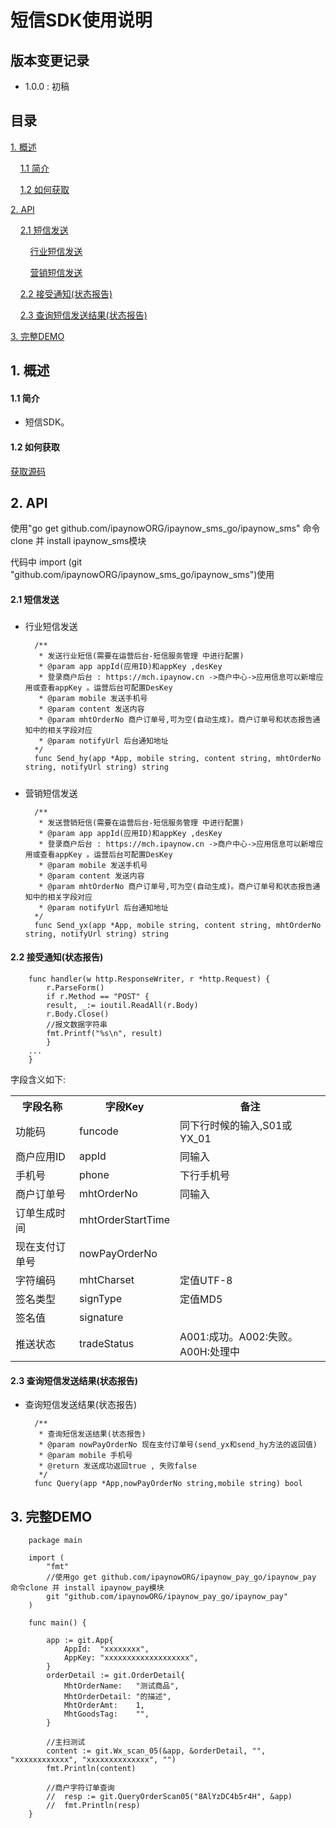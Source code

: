 
# 短信SDK使用说明 #

## 版本变更记录 ##


- 1.0.0 : 初稿


## 目录 ##

[1. 概述](#1)

&nbsp;&nbsp;&nbsp;&nbsp;[1.1 简介](#1.1)

&nbsp;&nbsp;&nbsp;&nbsp;[1.2 如何获取](#1.2)

[2. API](#2)

&nbsp;&nbsp;&nbsp;&nbsp;[2.1 短信发送](#2.1)

&nbsp;&nbsp;&nbsp;&nbsp;&nbsp;&nbsp;&nbsp;&nbsp;[行业短信发送](#2.1.1)

&nbsp;&nbsp;&nbsp;&nbsp;&nbsp;&nbsp;&nbsp;&nbsp;[营销短信发送](#2.1.2)

&nbsp;&nbsp;&nbsp;&nbsp;[2.2 接受通知(状态报告)](#2.2)

&nbsp;&nbsp;&nbsp;&nbsp;[2.3 查询短信发送结果(状态报告)](#2.3)

[3. 完整DEMO](#3)


<h2 id='1'> 1. 概述 </h2>

<h4 id='1.1'> 1.1 简介 </h4>

- 短信SDK。

<h4 id='1.2'> 1.2 如何获取 </h4>

[获取源码](https://github.com/ipaynowORG/ipaynow_sms_go)


<h2 id='2'> 2. API </h2>

使用"go get github.com/ipaynowORG/ipaynow_sms_go/ipaynow_sms" 命令clone 并 install ipaynow_sms模块

代码中 import (git "github.com/ipaynowORG/ipaynow_sms_go/ipaynow_sms")使用

<h4 id='2.1'> 2.1 短信发送 </h4>

<h5 id='2.1.1'></h5>

- 行业短信发送

		/**
		 * 发送行业短信(需要在运营后台-短信服务管理 中进行配置)
		 * @param app appId(应用ID)和appKey ,desKey
		 * 登录商户后台 : https://mch.ipaynow.cn ->商户中心->应用信息可以新增应用或查看appKey 。运营后台可配置DesKey
		 * @param mobile 发送手机号
		 * @param content 发送内容
	     * @param mhtOrderNo 商户订单号,可为空(自动生成)。商户订单号和状态报告通知中的相关字段对应
		 * @param notifyUrl 后台通知地址
		*/
		func Send_hy(app *App, mobile string, content string, mhtOrderNo string, notifyUrl string) string 

<h5 id='2.1.2'></h5>

- 营销短信发送

		/**
		 * 发送营销短信(需要在运营后台-短信服务管理 中进行配置)
		 * @param app appId(应用ID)和appKey ,desKey
	     * 登录商户后台 : https://mch.ipaynow.cn ->商户中心->应用信息可以新增应用或查看appKey 。运营后台可配置DesKey
		 * @param mobile 发送手机号
		 * @param content 发送内容
		 * @param mhtOrderNo 商户订单号,可为空(自动生成)。商户订单号和状态报告通知中的相关字段对应
		 * @param notifyUrl 后台通知地址
		*/
		func Send_yx(app *App, mobile string, content string, mhtOrderNo string, notifyUrl string) string


<h4 id='2.2'>2.2 接受通知(状态报告)</h4>


		func handler(w http.ResponseWriter, r *http.Request) {
			r.ParseForm()
			if r.Method == "POST" {
            result, _:= ioutil.ReadAll(r.Body)
			r.Body.Close()
			//报文数据字符串
			fmt.Printf("%s\n", result)
			}
		...
		}


字段含义如下:

<table>
        <tr>
            <th>字段名称</th>
            <th>字段Key</th>
            <th>备注</th>
        </tr>
        <tr>
            <td>功能码</td>
            <td>funcode</td>
            <td>同下行时候的输入,S01或YX_01</td>
        </tr>
        <tr>
            <td>商户应用ID</td>
            <td>appId</td>
            <td>同输入</td>
         </tr>
<tr>
            <td>手机号</td>
            <td>phone</td>
            <td>下行手机号</td>
         </tr>
<tr>
            <td>商户订单号</td>
            <td>mhtOrderNo</td>
            <td>同输入</td>
         </tr>
<tr>
            <td>订单生成时间</td>
            <td>mhtOrderStartTime</td>
            <td></td>
         </tr>
<tr>
            <td>现在支付订单号</td>
            <td>nowPayOrderNo</td>
            <td></td>
         </tr>
<tr>
            <td>字符编码</td>
            <td>mhtCharset</td>
            <td>定值UTF-8</td>
         </tr>
<tr>
            <td>签名类型</td>
            <td>signType</td>
            <td>定值MD5</td>
         </tr>
<tr>
            <td>签名值</td>
            <td>signature</td>
            <td></td>
         </tr>
<tr>
            <td>推送状态</td>
            <td>tradeStatus</td>
            <td>A001:成功。A002:失败。 A00H:处理中</td>
         </tr>
    </table>

	
<h4 id='2.3'> 2.3 查询短信发送结果(状态报告) </h4>

- 查询短信发送结果(状态报告)


		/**
		 * 查询短信发送结果(状态报告)
		 * @param nowPayOrderNo 现在支付订单号(send_yx和send_hy方法的返回值)
		 * @param mobile 手机号
		 * @return 发送成功返回true , 失败false
		 */
		func Query(app *App,nowPayOrderNo string,mobile string) bool

<h2 id='3'> 3. 完整DEMO </h2>

		package main
		
		import (
			"fmt"
			//使用go get github.com/ipaynowORG/ipaynow_pay_go/ipaynow_pay 命令clone 并 install ipaynow_pay模块
			git "github.com/ipaynowORG/ipaynow_pay_go/ipaynow_pay"
		)
		
		func main() {
		
			app := git.App{
				AppId:  "xxxxxxxx",
				AppKey: "xxxxxxxxxxxxxxxxxxx",
			}
			orderDetail := git.OrderDetail{
				MhtOrderName:   "测试商品",
				MhtOrderDetail: "的描述",
				MhtOrderAmt:    1,
				MhtGoodsTag:    "",
			}
		
			//主扫测试
			content := git.Wx_scan_05(&app, &orderDetail, "", "xxxxxxxxxxxx", "xxxxxxxxxxxxxx", "")
			fmt.Println(content)
		
			//商户字符订单查询
			//	resp := git.QueryOrderScan05("8AlYzDC4b5r4H", &app)
			//	fmt.Println(resp)
		}
